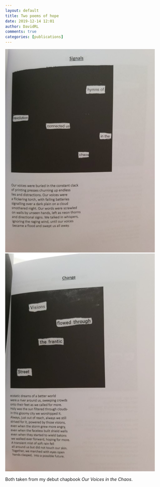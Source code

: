 ```yaml
---  
layout: default  
title: Two poems of hope  
date: 2019-12-14 12:01  
author: DavidRL  
comments: true  
categories: [publications]  
---  
```

<img src="/assets/images/articles/chaoshope1.jpg" class="responsive"><br>
<img src="/assets/images/articles/chaoshope2.jpg" class="responsive"><br>

Both taken from my debut chapbook *Our Voices in the Chaos*.  
